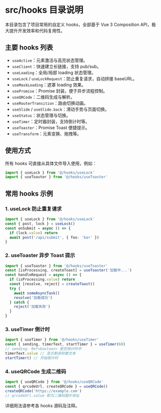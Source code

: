 # src/hooks 目录说明

本目录包含了项目常用的自定义 hooks，全部基于 Vue 3 Composition API，极大提升开发效率和代码复用性。

## 主要 hooks 列表

- `useActive`：元素激活与高亮状态管理。
- `useClient`：快速建立长链接，支持 pub/sub。
- `useLoading`：全局/局部 loading 状态管理。
- `useLock` / `useLockRequest`：防止重复请求，自动拼接 baseURL。
- `useMaskLoading`：遮罩 loading 效果。
- `usePromise`：Promise 封装，便于异步流程控制。
- `useQRCode`：二维码生成与解析。
- `useRouterTransition`：路由切换动画。
- `useSlide` / `useSlide.back`：滑动手势与页面切换。
- `useStatus`：状态管理与切换。
- `useTimer`：定时器封装，支持倒计时等。
- `useToaster`：Promise Toast 便捷提示。
- `useTransform`：元素变换、拖拽等。

## 使用方式

所有 hooks 可直接从具体文件导入使用，例如：

```ts
import { useLock } from '@/hooks/useLock'
import { useToaster } from '@/hooks/useToaster'
```

## 常用 hooks 示例

### 1. useLock 防止重复请求

```ts
import { useLock } from '@/hooks/useLock'
const { post, lock } = useLock()
const onSubmit = async () => {
  if (lock.value) return
  await post('/api/submit', { foo: 'bar' })
}
```

### 2. useToaster 异步 Toast 提示

```ts
import { useToaster } from '@/hooks/useToaster'
const [isProcessing, createToast] = useToaster('加载中...')
const handleRequest = async () => {
  if (isProcessing.value) return
  const [resolve, reject] = createToast()
  try {
    await someAsyncTask()
    resolve('加载成功')
  } catch {
    reject('加载失败')
  }
}
```

### 3. useTimer 倒计时

```ts
import { useTimer } from '@/hooks/useTimer'
const { sending, timerText, startTimer } = useTimer(60)
// sending: Ref<boolean> 是否倒计时中
timerText.value // 显示剩余秒数文本
startTimer() // 开始倒计时
```

### 4. useQRCode 生成二维码

```ts
import { useQRCode } from '@/hooks/useQRCode'
const { qrcodeUrl, createQRCode } = useQRCode()
createQRCode('https://example.com')
// qrcodeUrl.value 即为二维码图片地址
```

详细用法请参考各 hooks 源码及注释。
